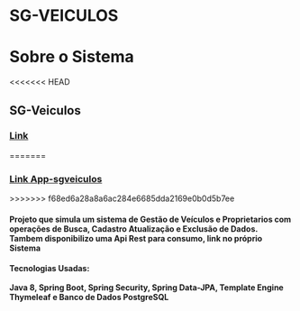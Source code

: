 # SG-VEICULOS
<h1>
            Sobre o Sistema
</h1>
<<<<<<< HEAD
<h2>SG-Veiculos</h2>
<h3><a href="https://app-sgveiculos.herokuapp.com/">Link</a></h3>
=======
<h3><a href="https://app-sgveiculos.herokuapp.com/">Link App-sgveiculos</a></h3>
>>>>>>> f68ed6a28a8a6ac284e6685dda2169e0b0d5b7ee
<h4>Projeto que simula um sistema de Gestão de Veículos e
Proprietarios com operações de Busca, Cadastro Atualização e Exclusão de Dados.<br> 
Tambem disponibilizo uma Api Rest para consumo, link no próprio Sistema</h4>
			
<h4>Tecnologias Usadas:<br></br> <b>Java 8</b>, <b>Spring Boot, Spring Security,
Spring Data-JPA, Template Engine Thymeleaf e Banco de Dados
PostgreSQL</h4>


